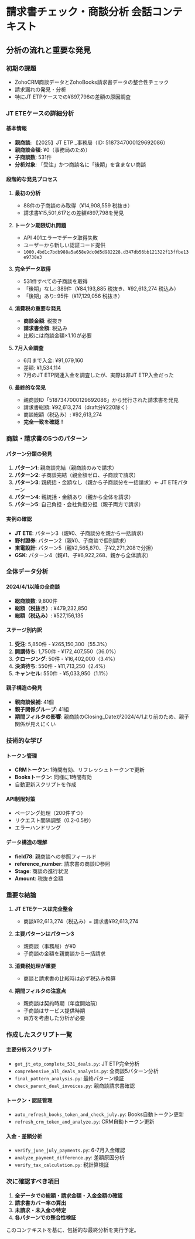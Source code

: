 # 請求書チェック・商談分析 会話コンテキスト

## 分析の流れと重要な発見

### 初期の課題
- ZohoCRM商談データとZohoBooks請求書データの整合性チェック
- 請求漏れの発見・分析
- 特にJT ETPケースでの¥897,798の差額の原因調査

### JT ETEケースの詳細分析

#### 基本情報
- **親商談**: 【2025】JT ETP _事務局（ID: 5187347000129692086）
- **親商談金額**: ¥0（事務局のため）
- **子商談数**: 531件
- **分析対象**: 「受注」かつ商談名に「後期」を含まない商談

#### 段階的な発見プロセス

1. **最初の分析**
   - 88件の子商談のみ取得（¥14,908,559 税抜き）
   - 請求書¥15,501,617との差額¥897,798を発見

2. **トークン期限切れ問題**
   - API 401エラーでデータ取得失敗
   - ユーザーから新しい認証コード提供
   - `1000.4bd1c7bdb988a5a658e9dc0d5d982228.d347db56bb121322f13ffbe13e9738e3`

3. **完全データ取得**
   - 531件すべての子商談を取得
   - 「後期」なし: 389件（¥84,193,885 税抜き、¥92,613,274 税込み）
   - 「後期」あり: 95件（¥17,129,056 税抜き）

4. **消費税の重要な発見**
   - **商談金額**: 税抜き
   - **請求書金額**: 税込み
   - 比較には商談金額×1.10が必要

5. **7月入金調査**
   - 6月まで入金: ¥91,079,160
   - 差額: ¥1,534,114
   - 7月のJT ETP関連入金を調査したが、実際は非JT ETP入金だった

6. **最終的な発見**
   - 親商談ID「5187347000129692086」から発行された請求書を発見
   - 請求書総額: ¥92,613,274（draft分¥220除く）
   - 商談総額（税込み）: ¥92,613,274
   - **完全一致を確認！**

### 商談・請求書の5つのパターン

#### パターン分類の発見
1. **パターン1**: 親商談完結（親商談のみで請求）
2. **パターン2**: 子商談完結（親金額ゼロ、子商談で請求）
3. **パターン3**: 親統括・金額なし（親から子商談分を一括請求）← JT ETEパターン
4. **パターン4**: 親統括・金額あり（親から全体を請求）
5. **パターン5**: 自己負担・会社負担分担（親子両方で請求）

#### 実例の確認
- **JT ETE**: パターン3（親¥0、子商談分を親から一括請求）
- **野村證券**: パターン2（親¥0、子商談で個別請求）
- **東電設計**: パターン5（親¥2,565,870、子¥2,271,208で分担）
- **GSK**: パターン4（親¥1、子¥6,922,268、親から全体請求）

### 全体データ分析

#### 2024/4/1以降の全商談
- **総商談数**: 9,800件
- **総額（税抜き）**: ¥479,232,850
- **総額（税込み）**: ¥527,156,135

#### ステージ別内訳
1. **受注**: 5,850件 - ¥265,150,300（55.3%）
2. **開講待ち**: 1,750件 - ¥172,407,550（36.0%）
3. **クロージング**: 50件 - ¥16,402,000（3.4%）
4. **決済待ち**: 550件 - ¥11,713,250（2.4%）
5. **キャンセル**: 550件 - ¥5,033,950（1.1%）

#### 親子構造の発見
- **親商談候補**: 41個
- **親子関係グループ**: 41組
- **期間フィルタの影響**: 親商談のClosing_Dateが2024/4/1より前のため、親子関係が見えにくい

### 技術的な学び

#### トークン管理
- **CRMトークン**: 1時間有効、リフレッシュトークンで更新
- **Booksトークン**: 同様に1時間有効
- 自動更新スクリプトを作成

#### API制限対策
- ページング処理（200件ずつ）
- リクエスト間隔調整（0.2-0.5秒）
- エラーハンドリング

#### データ構造の理解
- **field78**: 親商談への参照フィールド
- **reference_number**: 請求書の商談ID参照
- **Stage**: 商談の進行状況
- **Amount**: 税抜き金額

### 重要な結論

1. **JT ETEケースは完全整合**
   - 商談¥92,613,274（税込み）= 請求書¥92,613,274

2. **主要パターンはパターン3**
   - 親商談（事務局）が¥0
   - 子商談の金額を親商談から一括請求

3. **消費税処理が重要**
   - 商談と請求書の比較時は必ず税込み換算

4. **期間フィルタの注意点**
   - 親商談は契約時期（年度開始前）
   - 子商談はサービス提供時期
   - 両方を考慮した分析が必要

### 作成したスクリプト一覧

#### 主要分析スクリプト
- `get_jt_etp_complete_531_deals.py`: JT ETP完全分析
- `comprehensive_all_deals_analysis.py`: 全商談5パターン分析
- `final_pattern_analysis.py`: 最終パターン検証
- `check_parent_deal_invoices.py`: 親商談請求書確認

#### トークン・認証管理
- `auto_refresh_books_token_and_check_july.py`: Books自動トークン更新
- `refresh_crm_token_and_analyze.py`: CRM自動トークン更新

#### 入金・差額分析
- `verify_june_july_payments.py`: 6-7月入金確認
- `analyze_payment_difference.py`: 差額原因分析
- `verify_tax_calculation.py`: 税計算検証

### 次に確認すべき項目

1. **全データでの総額・請求金額・入金金額の確認**
2. **請求書カバー率の算出**
3. **未請求・未入金の特定**
4. **各パターンでの整合性検証**

このコンテキストを基に、包括的な最終分析を実行予定。